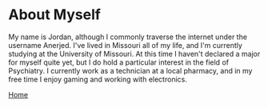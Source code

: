 # About Myself
My name is Jordan, although I commonly traverse the internet under the username Anerjed. I've lived in Missouri all of my life, and I'm currently studying at the University of Missouri. At this time I haven't declared a major for myself quite yet, but I do hold a particular interest in the field of Psychiatry. I currently work as a technician at a local pharmacy, and in my free time I enjoy gaming and working with electronics. 


[Home](https://github.com/Janderson022686/IT-Final-Project#hello)
